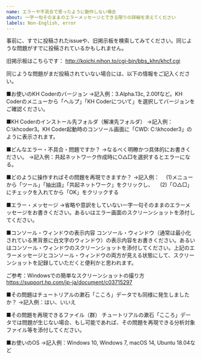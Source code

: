 ```yaml
---
name: エラーや不具合で思ったように動作しない場合
about: 一字一句そのままのエラーメッセージとできる限りの詳細を添えてください
labels: Non-English, error
---
```


事前に、すでに投稿されたissueや、旧掲示板を検索してみてください。同じような問題がすでに投稿されているかもしれません。

旧掲示板はこちらです：
http://koichi.nihon.to/cgi-bin/bbs_khn/khcf.cgi

同じような問題がまだ投稿されていない場合には、以下の情報をご記入ください。

■お使いのKH Coderのバージョン
→記入例：3.Alpha.13c, 2.00fなど。KH Coderのメニューから「ヘルプ」「KH Coderについて」を選択してバージョンをご確認ください。

■KH Coderのインストール先フォルダ（解凍先フォルダ）
→記入例：C:\khcoder3。KH Coder起動時のコンソール画面に「CWD: C:\khcoder3」のように表示されます。

■どんなエラー・不具合・問題ですか？
→なるべく明瞭かつ具体的にお書きください。
→記入例：共起ネットワーク作成時に○△□を選択するとエラーになる。

■どのように操作すればその問題を再現できますか？
→記入例：
　(1)メニューから「ツール」「抽出語」「共起ネットワーク」をクリックし、
　(2)「○△□」にチェックを入れてから「OK」をクリックする

■エラー・メッセージ
→省略や意訳をしていない一字一句そのままのエラーメッセージをお書きください。あるいはエラー画面のスクリーンショットを添付してください。

■コンソール・ウィンドウの表示内容
コンソール・ウィンドウ（通常は最小化されている黒背景に白文字のウィンドウ）の表示内容をお書きください。あるいはコンソール・ウィンドウのスクリーンショットを添付してください。上記のエラーメッセージとコンソール・ウィンドウの両方が見える状態にして、スクリーンショットを記録していただくと便利かと思われます。

ご参考：Windowsでの簡単なスクリーンショットの撮り方
https://support.hp.com/jp-ja/document/c03715297

■その問題はチュートリアルの漱石「こころ」データでも同様に発生しましたか？
→記入例：はい、いいえ

■その問題を再現できるファイル（群）
チュートリアルの漱石「こころ」データでは問題が生じない場合、もし可能であれば、その問題を再現できる分析対象ファイル等を添付してください。

■お使いのOS
→記入例：Windows 10, Windows 7, macOS 14, Ubuntu 18.04など
